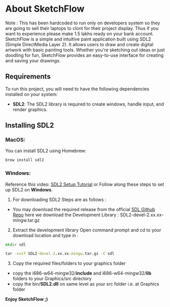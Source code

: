 # About SketchFlow
Note : This has been hardcoded to run only on developers system so they are going to sell their laptops to clont for their project display. Thus if you want to experience please make 1.5 lakhs ready on your bank account.
SketchFlow is a simple and intuitive paint application built using SDL2 (Simple DirectMedia Layer 2). It allows users to draw and create digital artwork with basic painting tools. Whether you're sketching out ideas or just doodling for fun, SketchFlow provides an easy-to-use interface for creating and saving your drawings.

## Requirements

To run this project, you will need to have the following dependencies installed on your system:

- **SDL2**: The SDL2 library is required to create windows, handle input, and render graphics.

## Installing SDL2

### MacOS:
You can install SDL2 using Homebrew:
```bash
brew install sdl2
```

### Windows: 

Reference this video: [SDL2 Setup Tutorial](https://youtu.be/H08t6gD1Y1E?si=pC5MXzJEne0Wvq5A) or Follow along these steps to set up SDL2 on **Windows**.

1. For downloading SDL2
Steps are as follows :
- You may download the required release from the official [SDL Github Repo](https://github.com/libsdl-org/SDL/releases) here we download the Development Library : SDL2-devel-2.xx.xx-mingw.tar.gz

2. Extract the development library
Open command prompt and cd to your download location and type in :
```cmd
mkdir sdl

tar -xvzf SDL2-devel-2.xx.xx-mingw.tar.gz -C sdl
```

3. Copy the required files/folders to your graphics folder
- copy the i686-w64-mingw32/**include** and i686-w64-mingw32/**lib** folders to your Graphics/src  directory
- copy the bin/**SDL2.dll** on same level as your src folder i.e. at Graphics folder


**Enjoy SketchFlow ;)**
